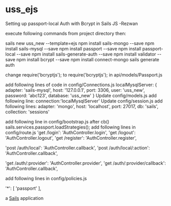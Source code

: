 # uss_ejs

Setting up passport-local Auth with Bcrypt in Sails JS -Rezwan

execute following commands from project directory then:

sails new uss_new --template=ejs
npm install sails-mongo --save
npm install sails-mysql --save
npm install passport --save
npm install passport-local --save
npm install sails-generate-auth --save
npm install validator --save
npm install bcrypt --save
npm install connect-mongo
sails generate auth

change require('bcryptjs'); to require('bcryptjs'); in api/models/Passport.js

add following lines of code in  config/Connections.js
localMysqlServer: {
 adapter: 'sails-mysql',
 host: '127.0.0.1',
 port: 3306,
 user: 'uss_new',
 password: 'abc123',
 database: 'uss_new'
}
Update config/models.js add following line:
connection:'localMysqlServer'
Update config/session.js add following lines:
adapter: 'mongo',
host: 'localhost',
port: 27017,
db: 'sails',
collection: 'sessions'

add following line in config/bootstrap.js after cb()
sails.services.passport.loadStrategies();
add following lines in config/route.js
 'get /login': 'AuthController.login',
  'get /logout': 'AuthController.logout',
  'get /register': 'AuthController.register',

  'post /auth/local': 'AuthController.callback',
  'post /auth/local/:action': 'AuthController.callback',

  'get /auth/:provider': 'AuthController.provider',
  'get /auth/:provider/callback': 'AuthController.callback',

add following lines in config/policies.js

'*': [ 'passport' ],


a [Sails](http://sailsjs.org) application
